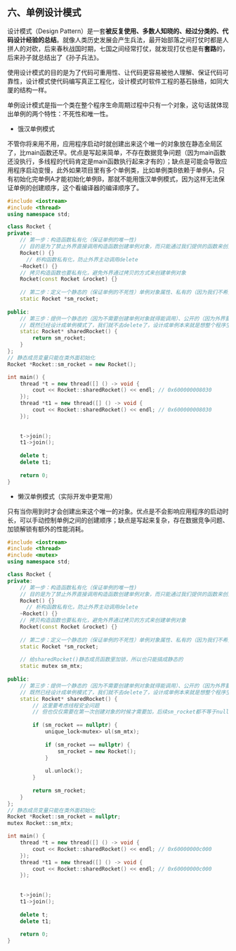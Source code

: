 ## 六、单例设计模式

设计模式（Design Pattern）是一套**被反复使用、多数人知晓的、经过分类的、代码设计经验的总结**。就像人类历史发展会产生兵法，最开始部落之间打仗时都是人拼人的对砍，后来春秋战国时期，七国之间经常打仗，就发现打仗也是有**套路**的，后来孙子就总结出了《孙子兵法》。

使用设计模式的目的是为了代码可重用性、让代码更容易被他人理解、保证代码可靠性，设计模式使代码编写真正工程化，设计模式时软件工程的基石脉络，如同大厦的结构一样。

单例设计模式是指一个类在整个程序生命周期过程中只有一个对象，这句话就体现出单例的两个特性：不死性和唯一性。

* 饿汉单例模式

不管你将来用不用，应用程序启动时就创建出来这个唯一的对象放在静态全局区了，比main函数还早。优点是写起来简单，不存在数据竞争问题（因为main函数还没执行，多线程的代码肯定是main函数执行起来才有的）；缺点是可能会导致应用程序启动变慢，此外如果项目里有多个单例类，比如单例类B依赖于单例A，只有初始化完单例A才能初始化单例B，那就不能用饿汉单例模式，因为这样无法保证单例的创建顺序，这个看编译器的编译顺序了。

```c++
#include <iostream>
#include <thread>
using namespace std;

class Rocket {
private:
    // 第一步：构造函数私有化（保证单例的唯一性)
    // 目的是为了禁止外界直接调用构造函数创建单例对象，而只能通过我们提供的函数来创建单例对象
    Rocket() {}
      // 析构函数私有化，防止外界主动调用delete
    ~Rocket() {}
    // 拷贝构造函数也要私有化，避免外界通过拷贝的方式来创建单例对象
    Rocket(const Rocket &rocket) {}
    
    // 第二步：定义一个静态的（保证单例的不死性）单例对象属性、私有的（因为我们不希望外界直接访问这个单例对象，而是通过我们提供的函数访问）
    static Rocket *sm_rocket;
    
public:
    // 第三步：提供一个静态的（因为不需要创建单例对象就得能调用）、公开的（因为外界要使用）获取单例对象的函数给外界，返回单例对象
    // 既然已经设计成单例模式了，我们就不去delete了，设计成单例本来就是想整个程序生命周期都有这个对象的嘛，这不属于内存泄漏
    static Rocket* sharedRocket() {
        return sm_rocket;
    }
};
// 静态成员变量只能在类外面初始化
Rocket *Rocket::sm_rocket = new Rocket();

int main() {
    thread *t = new thread([] () -> void {
        cout << Rocket::sharedRocket() << endl; // 0x600000008030
    });
    thread *t1 = new thread([] () -> void {
        cout << Rocket::sharedRocket() << endl; // 0x600000008030
    });
    
    
    t->join();
    t1->join();
    
    delete t;
    delete t1;
    
    return 0;
}
```

* 懒汉单例模式（实际开发中更常用）

只有当你用到时才会创建出来这个唯一的对象。优点是不会影响应用程序的启动时长，可以手动控制单例之间的创建顺序；缺点是写起来复杂，存在数据竞争问题、加锁解锁有额外的性能消耗。

```c++
#include <iostream>
#include <thread>
#include <mutex>
using namespace std;

class Rocket {
private:
    // 第一步：构造函数私有化（保证单例的唯一性)
    // 目的是为了禁止外界直接调用构造函数创建单例对象，而只能通过我们提供的函数来创建单例对象
    Rocket() {}
      // 析构函数私有化，防止外界主动调用delete
    ~Rocket() {}
    // 拷贝构造函数也要私有化，避免外界通过拷贝的方式来创建单例对象
    Rocket(const Rocket &rocket) {}
    
    // 第二步：定义一个静态的（保证单例的不死性）单例对象属性、私有的（因为我们不希望外界直接访问这个单例对象，而是通过我们提供的函数访问）
    static Rocket *sm_rocket;
    
    // 给sharedRocket()静态成员函数里加锁，所以也只能搞成静态的
    static mutex sm_mtx;
    
public:
    // 第三步：提供一个静态的（因为不需要创建单例对象就得能调用）、公开的（因为外界要使用）获取单例对象的函数给外界，返回单例对象
  	// 既然已经设计成单例模式了，我们就不去delete了，设计成单例本来就是想整个程序生命周期都有这个对象的嘛，这不属于内存泄漏
    static Rocket* sharedRocket() {
        // 这里要考虑线程安全问题
        // 但也仅仅需要在第一次创建对象的时候才需要加，后续sm_rocket都不等于nullptr，所以不会再创建新对象，所以这里在加锁前面也做了一层判空做个双检查，避免后续每次获取这个单例对象使用时都要加锁解锁浪费性能
        
        if (sm_rocket == nullptr) {
            unique_lock<mutex> ul(sm_mtx);
            
            if (sm_rocket == nullptr) {
                sm_rocket = new Rocket();
            }
            
            ul.unlock();
        }
        
        return sm_rocket;
    }
};
// 静态成员变量只能在类外面初始化
Rocket *Rocket::sm_rocket = nullptr;
mutex Rocket::sm_mtx;

int main() {
    thread *t = new thread([] () -> void {
        cout << Rocket::sharedRocket() << endl; // 0x60000000c000
    });
    thread *t1 = new thread([] () -> void {
        cout << Rocket::sharedRocket() << endl; // 0x60000000c000
    });
    
    
    t->join();
    t1->join();
    
    delete t;
    delete t1;
    
    return 0;
}
```

